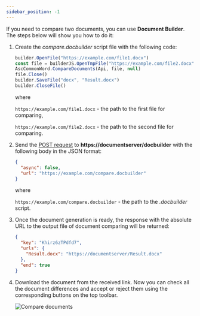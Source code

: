 ```yaml
---
sidebar_position: -1
---
```


If you need to compare two documents, you can use **Document Builder**. The steps below will show you how to do it:

1. Create the *compare.docbuilder* script file with the following code:

   ``` ts
   builder.OpenFile("https://example.com/file1.docx")
   const file = builderJS.OpenTmpFile("https://example.com/file2.docx")
   AscCommonWord.CompareDocuments(Api, file, null)
   file.Close()
   builder.SaveFile("docx", "Result.docx")
   builder.CloseFile()
   ```

   where

   `https://example.com/file1.docx` - the path to the first file for comparing,

   `https://example.com/file2.docx` - the path to the second file for comparing.

2. Send the [POST request](../../../docs-api/Additional%20API/document-builder-api.md) to **https\://documentserver/docbuilder** with the following body in the JSON format:

   ``` json
   {
     "async": false,
     "url": "https://example.com/compare.docbuilder"
   }
   ```

   where

   `https://example.com/compare.docbuilder` - the path to the *.docbuilder* script.

3. Once the document generation is ready, the response with the absolute URL to the output file of document comparing will be returned:

   ``` json
   {
     "key": "Khirz6zTPdfd7",
     "urls": {
       "Result.docx": "https://documentserver/Result.docx"
     },
     "end": true
   }
   ```

4. Download the document from the received link. Now you can check all the document differences and accept or reject them using the corresponding buttons on the top toolbar.

   ![Compare documents](/assets/images/docbuilder/compare-documents.png)
